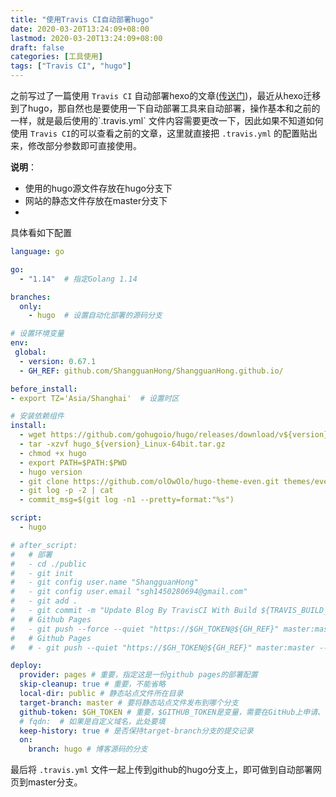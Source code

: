 ```yaml
---
title: "使用Travis CI自动部署hugo"
date: 2020-03-20T13:24:09+08:00
lastmod: 2020-03-20T13:24:09+08:00
draft: false
categories: [工具使用]
tags: ["Travis CI", "hugo"]
---
```


之前写过了一篇使用 `Travis CI` 自动部署hexo的文章([传送门]([https://shangguanhong.github.io/2019/12/19/github%E4%BD%BF%E7%94%A8travis-ci/](https://shangguanhong.github.io/2019/12/19/github使用travis-ci/)))，最近从hexo迁移到了hugo，那自然也是要使用一下自动部署工具来自动部署，操作基本和之前的一样，就是最后使用的`.travis.yml` 文件内容需要更改一下，因此如果不知道如何使用 `Travis CI`的可以查看之前的文章，这里就直接把 `.travis.yml` 的配置贴出来，修改部分参数即可直接使用。

**说明**：

- 使用的hugo源文件存放在hugo分支下
- 网站的静态文件存放在master分支下
- 

具体看如下配置

```yaml
language: go

go:
  - "1.14"  # 指定Golang 1.14

branches:
  only:
    - hugo  # 设置自动化部署的源码分支

# 设置环境变量
env:
 global:
  - version: 0.67.1
  - GH_REF: github.com/ShangguanHong/ShangguanHong.github.io/

before_install:
- export TZ='Asia/Shanghai'  # 设置时区

# 安装依赖组件
install:
  - wget https://github.com/gohugoio/hugo/releases/download/v${version}/hugo_${version}_Linux-64bit.tar.gz
  - tar -xzvf hugo_${version}_Linux-64bit.tar.gz
  - chmod +x hugo
  - export PATH=$PATH:$PWD
  - hugo version
  - git clone https://github.com/olOwOlo/hugo-theme-even.git themes/even
  - git log -p -2 | cat
  - commit_msg=$(git log -n1 --pretty=format:"%s")

script:
  - hugo

# after_script:
#   # 部署
#   - cd ./public
#   - git init
#   - git config user.name "ShangguanHong"
#   - git config user.email "sgh1450280694@gmail.com"
#   - git add .
#   - git commit -m "Update Blog By TravisCI With Build ${TRAVIS_BUILD_NUMBER}"
#   # Github Pages
#   - git push --force --quiet "https://$GH_TOKEN@${GH_REF}" master:master
#   # Github Pages
#   # - git push --quiet "https://$GH_TOKEN@${GH_REF}" master:master --tags

deploy:
  provider: pages # 重要，指定这是一份github pages的部署配置
  skip-cleanup: true # 重要，不能省略
  local-dir: public # 静态站点文件所在目录
  target-branch: master # 要将静态站点文件发布到哪个分支
  github-token: $GH_TOKEN # 重要，$GITHUB_TOKEN是变量，需要在GitHub上申请、再到配置到Travis
  # fqdn:  # 如果是自定义域名，此处要填
  keep-history: true # 是否保持target-branch分支的提交记录
  on:
    branch: hugo # 博客源码的分支
```

最后将 `.travis.yml` 文件一起上传到github的hugo分支上，即可做到自动部署网页到master分支。